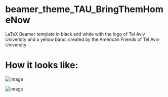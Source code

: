# beamer_theme_TAU_BringThemHomeNow
 LaTeX Beamer template in black and white with the logo of Tel Aviv University and a yellow band, created by the American Friends of Tel Aviv University


# How it looks like: 
![image](https://github.com/user-attachments/assets/57264421-0c0c-421b-a235-3a7cc288acae)

![image](https://github.com/user-attachments/assets/b708c04c-f22a-4a93-9225-e05bc7cec05c)





